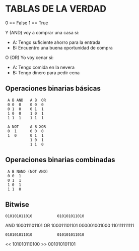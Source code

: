 # TABLAS DE LA VERDAD

0 == False
1 == True

Y (AND)
voy a comprar una casa si:

- A: Tengo suficiente ahorro para la entrada
- B: Encuentro una buena oportunidad de compra

O (OR)
Yo voy cenar si:
- A: Tengo comida en la nevera
- B: Tengo dinero para pedir cena

## Operaciones binarias básicas

```
 A B AND   A B  OR
 0 0  0    0 0  0
 0 1  0    0 1  1
 1 0  0    1 0  1
 1 1  1    1 1  1

 A NOT     A B XOR
 0  1      0 0  0
 1  0      0 1  1
           1 0  1   
           1 1  0  
```

## Operaciones binarias combinadas

```
 A B NAND (NOT AND)
 0 0  1    
 0 1  1    
 1 0  1    
 1 1  0
```

## Bitwise 

    010101011010           010101011010
AND 100011101101        OR 100011101101
    000001001000           110111111111


    010101011010           010101011010
<<  101010110100       >>  001010101101

```
